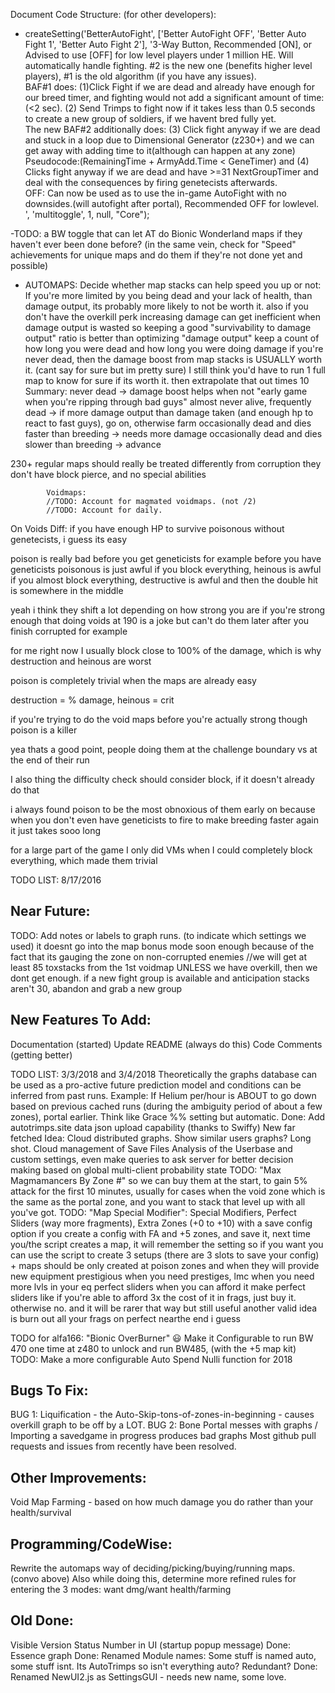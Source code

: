 Document Code Structure: (for other developers):

-    createSetting('BetterAutoFight', ['Better AutoFight OFF', 'Better Auto Fight 1', 'Better Auto Fight 2'], '3-Way Button, Recommended [ON], or Advised to use [OFF] for low level players under 1 million HE.  Will automatically handle fighting. #2 is the new one (benefits higher level players), #1 is the old algorithm (if you have any issues).<br>BAF#1 does: (1)Click Fight if we are dead and already have enough for our breed timer, and fighting would not add a significant amount of time:(&lt;2 sec). (2) Send Trimps to fight now if it takes less than 0.5 seconds to create a new group of soldiers, if we havent bred fully yet. <br>The new BAF#2 additionally does: (3) Click fight anyway if we are dead and stuck in a loop due to Dimensional Generator (z230+) and we can get away with adding time to it(although can happen at any zone) Pseudocode:(RemainingTime + ArmyAdd.Time &lt; GeneTimer) and (4) Clicks fight anyway if we are dead and have &gt;=31 NextGroupTimer and deal with the consequences by firing genetecists afterwards. <br>OFF: Can now be used as to use the in-game AutoFight with no downsides.(will autofight after portal), Recommended OFF for lowlevel. ', 'multitoggle', 1, null, "Core");

-TODO: a BW toggle that can let AT do Bionic Wonderland maps if they haven't ever been done before?
  (in the same vein, check for "Speed" achievements for unique maps and do them if they're not done yet and possible)

- AUTOMAPS: Decide whether map stacks can help speed you up or not:
If you're more limited by you being dead and your lack of health, than damage output, its probably more likely to not be worth it.
also if you don't have the overkill perk increasing damage can get inefficient when damage output is wasted
so keeping a good "survivability to damage output" ratio is better than optimizing "damage output"
keep a count of how long you were dead and how long you were doing damage
if you're never dead, then the damage boost from map stacks is USUALLY worth it. (cant say for sure but im pretty sure)
I still think you'd have to run 1 full map to know for sure if its worth it. then extrapolate that out times 10
Summary:
never dead -> damage boost helps when not "early game when you're ripping through bad guys"
almost never alive, frequently dead -> if more damage output than damage taken (and enough hp to react to fast guys), go on, otherwise farm
occasionally dead and dies faster than breeding -> needs more damage
occasionally dead and dies slower than breeding -> advance


230+ regular maps should really be treated differently from corruption
they don't have block pierce, and no special abilities

            Voidmaps:
            //TODO: Account for magmated voidmaps. (not /2)
            //TODO: Account for daily.
On Voids Diff:
if you have enough HP to survive poisonous without genetecists, i guess its easy

poison is really bad before you get geneticists for example
before you have geneticists poisonous is just awful
if you block everything, heinous is awful
if you almost block everything, destructive is awful
and then the double hit is somewhere in the middle

yeah i think they shift a lot depending on how strong you are
if you're strong enough that doing voids at 190 is a joke but can't do them later after you finish corrupted for example

for me right now I usually block close to 100% of the damage, which is why destruction and heinous are worst

poison is completely trivial when the maps are already easy

destruction = % damage, heinous = crit

if you're trying to do the void maps before you're actually strong though poison is a killer

yea thats a good point, people doing them at the challenge boundary vs at the end of their run

I also thing the difficulty check should consider block, if it doesn't already do that

i always found poison to be the most obnoxious of them early on because when you don't even have geneticists to fire to make breeding faster again it just takes sooo long

for a large part of the game I only did VMs when I could completely block everything, which made them trivial            


TODO LIST: 8/17/2016

Near Future:
------------
TODO: Add notes or labels to graph runs.  (to indicate which settings we used)
 it doesnt go into the map bonus mode soon enough because of the fact that its gauging the zone on non-corrupted enemies
  //we will get at least 85 toxstacks from the 1st voidmap UNLESS we have overkill, then we dont get enough.
if a new fight group is available and anticipation stacks aren't 30, abandon and grab a new group

  
New Features To Add:
----------------
Documentation (started)
Update README (always do this)
Code Comments (getting better)

TODO LIST: 3/3/2018 and 3/4/2018
Theoretically the graphs database can be used as a pro-active future prediction model and conditions can be inferred from past runs.
Example: If Helium per/hour is ABOUT to go down based on previous cached runs (during the ambiguity period of about a few zones), portal earlier.
         Think like Grace %% setting but automatic.
Done: Add autotrimps.site data json upload capability (thanks to Swiffy)
New far fetched Idea: Cloud distributed graphs. Show similar users graphs? Long shot.
Cloud management of Save Files
Analysis of the Userbase and custom settings, even make queries to ask server for better decision making based on global multi-client probability state
TODO: "Max Magmamancers By Zone #" so we can buy them at the start, to gain 5% attack for the first 10 minutes, usually for cases when the void zone which is the same as the portal zone, and you want to stack that level up with all you've got.
TODO: "Map Special Modifier": Special Modifiers, Perfect Sliders (way more fragments), Extra Zones (+0 to +10)
    with a save config option
    if you create a config with FA and +5 zones, and save it, next time you/the script creates a map, it will remember the setting
    so if you want you can use the script to create 3 setups (there are 3 slots to save your config)
    + maps should be only created at poison zones and when they will provide new equipment
    prestigious when you need prestiges, lmc when you need more lvls in your eq
    perfect sliders when you can afford it
    make perfect sliders like if you're able to afford 3x the cost of it in frags, just buy it. otherwise no. and it will be rarer that way but still useful
    another valid idea is burn out all your frags on perfect nearthe end i guess
    
TODO for alfa166: "Bionic OverBurner" :smiley: Make it Configurable to run BW 470 one time at z480 to unlock and run BW485, (with the +5 map kit)
TODO: Make a more configurable Auto Spend Nulli function for 2018

Bugs To Fix:
----------------
BUG 1: Liquification - the Auto-Skip-tons-of-zones-in-beginning - causes overkill graph to be off by a LOT.
BUG 2: Bone Portal messes with graphs / Importing a savedgame in progress produces bad graphs
Most github pull requests and issues from recently have been resolved.


Other Improvements:
----------------
Void Map Farming
    - based on how much damage you do rather than your health/survival

Programming/CodeWise:
----------------------
Rewrite the automaps way of deciding/picking/buying/running maps. (convo above)
Also while doing this, determine more refined rules for entering the 3 modes: want dmg/want health/farming


Old Done:
------
Visible Version Status Number in UI (startup popup message)
Done: Essence graph
Done: Renamed Module names: Some stuff is named auto, some stuff isnt. Its AutoTrimps so isn't everything auto? Redundant? 
Done: Renamed NewUI2.js as SettingsGUI - needs new name, some love.
